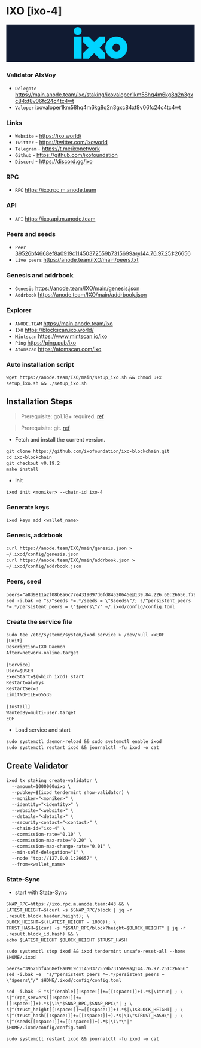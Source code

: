 # IXO [ixo-4]
![IXO Guide](https://github.com/Voynitskiy/Voynitskiy/blob/main/mainnet/IXO/IXO.png)
### Validator AlxVoy
* `Delegate` https://main.anode.team/ixo/staking/ixovaloper1km58hq4m6kg8q2n3gxc84xt8v06fc24c4tc4wt
* `Valoper` ixovaloper1km58hq4m6kg8q2n3gxc84xt8v06fc24c4tc4wt
### Links
* `Website` - https://ixo.world/
* `Twitter` - https://twitter.com/ixoworld
* `Telegram` - https://t.me/ixonetwork
* `Github` - https://github.com/ixofoundation
* `Discord` - https://discord.gg/ixo
### RPC
* `RPC` https://ixo.rpc.m.anode.team
### API
* `API` https://ixo.api.m.anode.team
### Peers and seeds
* `Peer` 39526bf4668ef8a0919c11450372559b7315699a@144.76.97.251:26656
* `Live peers` https://anode.team/IXO/main/peers.txt
### Genesis and addrbook
* `Genesis` https://anode.team/IXO/main/genesis.json
* `Addrbook` https://anode.team/IXO/main/addrbook.json
### Explorer
* `ANODE.TEAM` https://main.anode.team/ixo
* `IXO` https://blockscan.ixo.world/
* `Mintscan` https://www.mintscan.io/ixo
* `Ping` https://ping.pub/ixo
* `Atomscan` https://atomscan.com/ixo
### Auto installation script
```
wget https://anode.team/IXO/main/setup_ixo.sh && chmod u+x setup_ixo.sh && ./setup_ixo.sh
```
## Installation Steps
>Prerequisite: go1.18+ required. [ref](https://golang.org/doc/install)

>Prerequisite: git. [ref](https://github.com/git/git)

* Fetch and install the current version.
```shell
git clone https://github.com/ixofoundation/ixo-blockchain.git
cd ixo-blockchain
git checkout v0.19.2
make install
```
* Init
```
ixod init <moniker> --chain-id ixo-4
```

### Generate keys
```
ixod keys add <wallet_name>
```
### Genesis, addrbook
```
curl https://anode.team/IXO/main/genesis.json > ~/.ixod/config/genesis.json
curl https://anode.team/IXO/main/addrbook.json > ~/.ixod/config/addrbook.json
```
### Peers, seed
```
peers="a8d9811a2f08b8a6c77e4319097d6fd84520645e@139.84.226.60:26656,f79da5c87e40587c4cfef5d7b7902b6e69ac62bf@188.166.183.216:26656,386277f9c6a0c402889032ff76585d0a2dae7bc5@104.248.1.56:26656,26593e0854848ede80d5cd963dc8a775634e2acc@23.88.69.167:26656"
sed -i.bak -e "s/^seeds *=.*/seeds = \"$seeds\"/; s/^persistent_peers *=.*/persistent_peers = \"$peers\"/" ~/.ixod/config/config.toml
```
### Create the service file
```
sudo tee /etc/systemd/system/ixod.service > /dev/null <<EOF
[Unit]
Description=IXO Daemon
After=network-online.target

[Service]
User=$USER
ExecStart=$(which ixod) start
Restart=always
RestartSec=3
LimitNOFILE=65535

[Install]
WantedBy=multi-user.target
EOF
```
* Load service and start
```
sudo systemctl daemon-reload && sudo systemctl enable ixod
sudo systemctl restart ixod && journalctl -fu ixod -o cat
```
## Create Validator
```
ixod tx staking create-validator \
  --amount=1000000uixo \
  --pubkey=$(ixod tendermint show-validator) \
  --moniker="<moniker>" \
  --identity="<identity>" \
  --website="<website>" \
  --details="<details>" \
  --security-contact="<contact>" \
  --chain-id="ixo-4" \
  --commission-rate="0.10" \
  --commission-max-rate="0.20" \
  --commission-max-change-rate="0.01" \
  --min-self-delegation="1" \
  --node "tcp://127.0.0.1:26657" \
  --from=<wallet_name>
```
### State-Sync
* start with State-Sync
```
SNAP_RPC=https://ixo.rpc.m.anode.team:443 && \
LATEST_HEIGHT=$(curl -s $SNAP_RPC/block | jq -r .result.block.header.height); \
BLOCK_HEIGHT=$((LATEST_HEIGHT - 1000)); \
TRUST_HASH=$(curl -s "$SNAP_RPC/block?height=$BLOCK_HEIGHT" | jq -r .result.block_id.hash) && \
echo $LATEST_HEIGHT $BLOCK_HEIGHT $TRUST_HASH
```
```
sudo systemctl stop ixod && ixod tendermint unsafe-reset-all --home $HOME/.ixod
```
```
peers="39526bf4668ef8a0919c11450372559b7315699a@144.76.97.251:26656"
sed -i.bak -e  "s/^persistent_peers *=.*/persistent_peers = \"$peers\"/" $HOME/.ixod/config/config.toml
```
```
sed -i.bak -E "s|^(enable[[:space:]]+=[[:space:]]+).*$|\1true| ; \
s|^(rpc_servers[[:space:]]+=[[:space:]]+).*$|\1\"$SNAP_RPC,$SNAP_RPC\"| ; \
s|^(trust_height[[:space:]]+=[[:space:]]+).*$|\1$BLOCK_HEIGHT| ; \
s|^(trust_hash[[:space:]]+=[[:space:]]+).*$|\1\"$TRUST_HASH\"| ; \
s|^(seeds[[:space:]]+=[[:space:]]+).*$|\1\"\"|" $HOME/.ixod/config/config.toml
```
```
sudo systemctl restart ixod && journalctl -fu ixod -o cat
```

